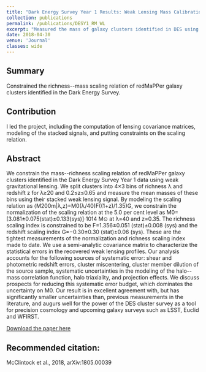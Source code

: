 ```yaml
---
title: "Dark Energy Survey Year 1 Results: Weak Lensing Mass Calibration of redMaPPer Galaxy Clusters"
collection: publications
permalink: /publications/DESY1_RM_WL
excerpt: "Measured the mass of galaxy clusters identified in DES using stacked weak lensing techniques."
date: 2018-04-30
venue: 'Journal'
classes: wide
---
```

## Summary
Constrained the richness--mass scaling relation of redMaPPer galaxy clusters identified in the Dark Energy Survey.

## Contribution
I led the project, including the computation of lensing covariance matrices, modeling of the stacked signals, and putting constraints on the scaling relation.

## Abstract
We constrain the mass--richness scaling relation of redMaPPer galaxy clusters identified in the Dark Energy Survey Year 1 data using weak gravitational lensing. We split clusters into 4×3 bins of richness λ and redshift z for λ≥20 and 0.2≤z≤0.65 and measure the mean masses of these bins using their stacked weak lensing signal. By modeling the scaling relation as ⟨M200m|λ,z⟩=M0(λ/40)F((1+z)/1.35)G, we constrain the normalization of the scaling relation at the 5.0 per cent level as M0=[3.081±0.075(stat)±0.133(sys)]⋅1014 M⊙ at λ=40 and z=0.35. The richness scaling index is constrained to be F=1.356±0.051 (stat)±0.008 (sys) and the redshift scaling index G=−0.30±0.30 (stat)±0.06 (sys). These are the tightest measurements of the normalization and richness scaling index made to date. We use a semi-analytic covariance matrix to characterize the statistical errors in the recovered weak lensing profiles. Our analysis accounts for the following sources of systematic error: shear and photometric redshift errors, cluster miscentering, cluster member dilution of the source sample, systematic uncertainties in the modeling of the halo--mass correlation function, halo triaxiality, and projection effects. We discuss prospects for reducing this systematic error budget, which dominates the uncertainty on M0. Our result is in excellent agreement with, but has significantly smaller uncertainties than, previous measurements in the literature, and augurs well for the power of the DES cluster survey as a tool for precision cosmology and upcoming galaxy surveys such as LSST, Euclid and WFIRST.

[Download the paper here](https://arxiv.org/abs/1805.00039)

## Recommended citation:
McClintock et al., 2018, arXiv:1805.00039